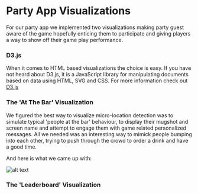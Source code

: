 # Party App Visualizations

For our party app we implemented two visualizations making party guest aware of the game hopefully enticing them to participate and giving  players a way to show off their game play performance.

### D3.js

When it comes to HTML based visualizations the choice is easy. If you have not heard about D3.js, it is a JavaScript library for manipulating documents based on data using HTML, SVG and CSS. For more information check out [D3.js](http://www.d3js.org)


### The 'At The Bar' Visualization

We figured the best way to visualize micro-location detection was to simulate typical 'people at the bar' behaviour, to display their mugshot and screen name and attempt to engage them with game related personalized messages. All we needed was an interesting way to mimick people bumping into each other, trying to push through the crowd to order a drink and have a good time.

And here is what we came up with:

![alt text](https://github.com/objectlab/Visualization/blob/master/img/people-at-bar.jpg "At The Bar Visualization")

### The 'Leaderboard' Visualization






